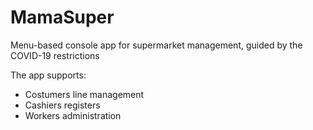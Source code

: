 # MamaSuper
Menu-based console app for supermarket management, guided by the COVID-19 restrictions

The app supports:
* Costumers line management
* Cashiers registers
* Workers administration
